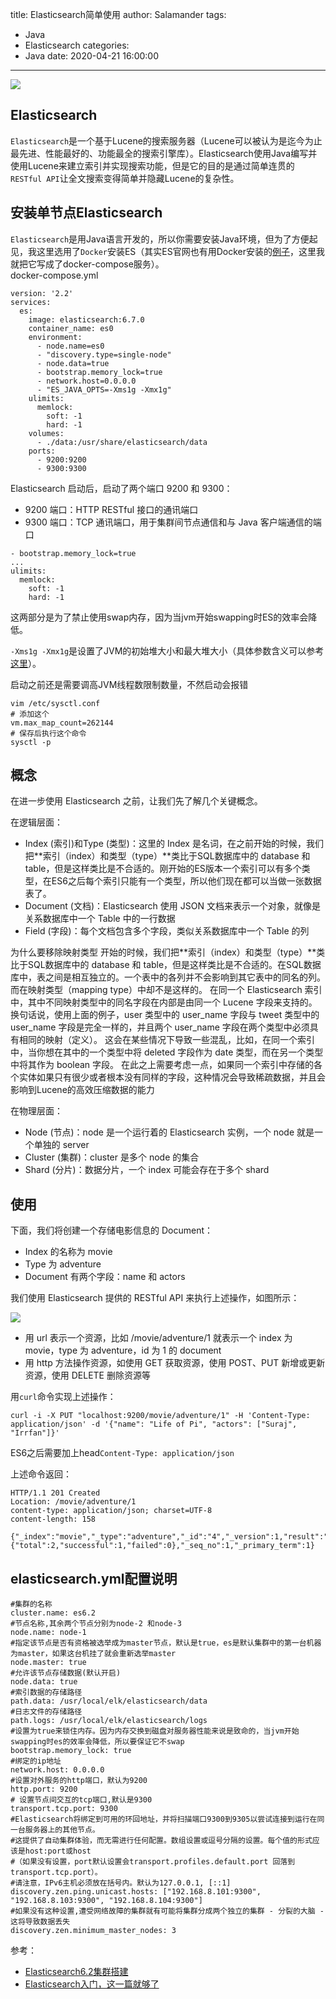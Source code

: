 title: Elasticsearch简单使用
author: Salamander
tags:
  - Java
  - Elasticsearch
categories:
  - Java
date: 2020-04-21 16:00:00
---
![](https://s1.ax1x.com/2020/04/23/Jd4MOf.png)

## Elasticsearch
`Elasticsearch`是一个基于Lucene的搜索服务器（Lucene可以被认为是迄今为止最先进、性能最好的、功能最全的搜索引擎库）。Elasticsearch使用Java编写并使用Lucene来建立索引并实现搜索功能，但是它的目的是通过简单连贯的`RESTful API`让全文搜索变得简单并隐藏Lucene的复杂性。 

<!-- more -->


## 安装单节点Elasticsearch
`Elasticsearch`是用Java语言开发的，所以你需要安装Java环境，但为了方便起见，我这里选用了`Docker`安装ES（其实ES官网也有用Docker安装的[例子](https://www.elastic.co/guide/en/elasticsearch/reference/7.5/docker.html#docker)，这里我就把它写成了docker-compose服务）。  
docker-compose.yml
```
version: '2.2'
services:
  es:
    image: elasticsearch:6.7.0
    container_name: es0
    environment:
      - node.name=es0
      - "discovery.type=single-node"
      - node.data=true
      - bootstrap.memory_lock=true
      - network.host=0.0.0.0
      - "ES_JAVA_OPTS=-Xms1g -Xmx1g"
    ulimits:
      memlock:
        soft: -1
        hard: -1
    volumes:
      - ./data:/usr/share/elasticsearch/data
    ports:
      - 9200:9200
      - 9300:9300
```
Elasticsearch 启动后，启动了两个端口 9200 和 9300：
* 9200 端口：HTTP RESTful 接口的通讯端口
* 9300 端口：TCP 通讯端口，用于集群间节点通信和与 Java 客户端通信的端口

```
- bootstrap.memory_lock=true
...
ulimits:
  memlock:
    soft: -1
    hard: -1
```
这两部分是为了禁止使用swap内存，因为当jvm开始swapping时ES的效率会降低。  

`-Xms1g -Xmx1g`是设置了JVM的初始堆大小和最大堆大小（具体参数含义可以参考[这里](https://www.cnblogs.com/redcreen/archive/2011/05/04/2037057.html)）。 

启动之前还是需要调高JVM线程数限制数量，不然启动会报错
```
vim /etc/sysctl.conf
# 添加这个
vm.max_map_count=262144 
# 保存后执行这个命令
sysctl -p
```


## 概念
在进一步使用 Elasticsearch 之前，让我们先了解几个关键概念。

在逻辑层面：  
* Index (索引)和Type (类型)：这里的 Index 是名词，在之前开始的时候，我们把**索引（index）和类型（type）**类比于SQL数据库中的 database 和 table，但是这样类比是不合适的。刚开始的ES版本一个索引可以有多个类型，在ES6之后每个索引只能有一个类型，所以他们现在都可以当做一张数据表了。
* Document (文档)：Elasticsearch 使用 JSON 文档来表示一个对象，就像是关系数据库中一个 Table 中的一行数据
* Field (字段)：每个文档包含多个字段，类似关系数据库中一个 Table 的列

>>>
为什么要移除映射类型
开始的时候，我们把**索引（index）和类型（type）**类比于SQL数据库中的 database 和 table，但是这样类比是不合适的。在SQL数据库中，表之间是相互独立的。一个表中的各列并不会影响到其它表中的同名的列。而在映射类型（mapping type）中却不是这样的。
在同一个 Elasticsearch 索引中，其中不同映射类型中的同名字段在内部是由同一个 Lucene 字段来支持的。换句话说，使用上面的例子，user 类型中的 user_name 字段与 tweet 类型中的 user_name 字段是完全一样的，并且两个 user_name 字段在两个类型中必须具有相同的映射（定义）。
这会在某些情况下导致一些混乱，比如，在同一个索引中，当你想在其中的一个类型中将 deleted 字段作为 date 类型，而在另一个类型中将其作为 boolean 字段。
在此之上需要考虑一点，如果同一个索引中存储的各个实体如果只有很少或者根本没有同样的字段，这种情况会导致稀疏数据，并且会影响到Lucene的高效压缩数据的能力


在物理层面：  

* Node (节点)：node 是一个运行着的 Elasticsearch 实例，一个 node 就是一个单独的 server
* Cluster (集群)：cluster 是多个 node 的集合
* Shard (分片)：数据分片，一个 index 可能会存在于多个 shard



## 使用
下面，我们将创建一个存储电影信息的 Document：
* Index 的名称为 movie
* Type 为 adventure
* Document 有两个字段：name 和 actors

我们使用 Elasticsearch 提供的 RESTful API 来执行上述操作，如图所示：  

![](https://s1.ax1x.com/2020/04/23/Jw9Ov6.png)

* 用 url 表示一个资源，比如 /movie/adventure/1 就表示一个 index 为 movie，type 为 adventure，id 为 1 的 document
* 用 http 方法操作资源，如使用 GET 获取资源，使用 POST、PUT 新增或更新资源，使用 DELETE 删除资源等

用`curl`命令实现上述操作：
```
curl -i -X PUT "localhost:9200/movie/adventure/1" -H 'Content-Type: application/json' -d '{"name": "Life of Pi", "actors": ["Suraj", "Irrfan"]}'
```
ES6之后需要加上head`Content-Type: application/json`

上述命令返回：
```
HTTP/1.1 201 Created
Location: /movie/adventure/1
content-type: application/json; charset=UTF-8
content-length: 158

{"_index":"movie","_type":"adventure","_id":"4","_version":1,"result":"created","_shards":{"total":2,"successful":1,"failed":0},"_seq_no":1,"_primary_term":1}
```




























## elasticsearch.yml配置说明
```
#集群的名称
cluster.name: es6.2
#节点名称,其余两个节点分别为node-2 和node-3
node.name: node-1
#指定该节点是否有资格被选举成为master节点，默认是true，es是默认集群中的第一台机器为master，如果这台机挂了就会重新选举master
node.master: true
#允许该节点存储数据(默认开启)
node.data: true
#索引数据的存储路径
path.data: /usr/local/elk/elasticsearch/data
#日志文件的存储路径
path.logs: /usr/local/elk/elasticsearch/logs
#设置为true来锁住内存。因为内存交换到磁盘对服务器性能来说是致命的，当jvm开始swapping时es的效率会降低，所以要保证它不swap
bootstrap.memory_lock: true
#绑定的ip地址
network.host: 0.0.0.0
#设置对外服务的http端口，默认为9200
http.port: 9200
# 设置节点间交互的tcp端口,默认是9300 
transport.tcp.port: 9300
#Elasticsearch将绑定到可用的环回地址，并将扫描端口9300到9305以尝试连接到运行在同一台服务器上的其他节点。
#这提供了自动集群体验，而无需进行任何配置。数组设置或逗号分隔的设置。每个值的形式应该是host:port或host
#（如果没有设置，port默认设置会transport.profiles.default.port 回落到transport.tcp.port）。
#请注意，IPv6主机必须放在括号内。默认为127.0.0.1, [::1]
discovery.zen.ping.unicast.hosts: ["192.168.8.101:9300", "192.168.8.103:9300", "192.168.8.104:9300"]
#如果没有这种设置,遭受网络故障的集群就有可能将集群分成两个独立的集群 - 分裂的大脑 - 这将导致数据丢失
discovery.zen.minimum_master_nodes: 3
```



参考：
* [Elasticsearch6.2集群搭建](https://blog.csdn.net/qq_34021712/article/details/79330028)
* [Elasticsearch入门，这一篇就够了](https://www.cnblogs.com/sunsky303/p/9438737.html)